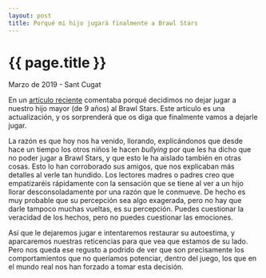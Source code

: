 ```yaml
---
layout: post
title: Porqué mi hijo jugará finalmente a Brawl Stars
---
```


# {{ page.title }}

<time class="fecha">Marzo de 2019 - Sant Cugat</time>

En un [artículo reciente](/2019/02/06/brawl-stars.html) comentaba porqué
decidimos no dejar jugar a nuestro hijo mayor (de 9 años) al Brawl Stars. Este
artículo es una actualización, y os sorprenderá que os diga que finalmente vamos
a dejarle jugar. 

La razón es que hoy nos ha venido, llorando, explicándonos que desde hace un
tiempo los otros niños le hacen *bullying* por que les ha dicho que no poder
jugar a Brawl Stars, y que esto le ha aislado también en otras cosas. Esto lo
han corroborado sus amigos, que nos explicaban más detalles al verle tan
hundido. Los lectores madres o padres creo que empatizaréis rápidamente con la
sensación que se tiene al ver a un hijo llorar desconsoladamente por una razón
que le conmueve. De hecho es muy probable que su percepción sea algo exagerada,
pero no hay que darle tampoco muchas vueltas, es su percepción. Puedes
cuestionar la veracidad de los hechos, pero no puedes cuestionar las emociones.

Así que le dejaremos jugar e intentaremos restaurar su autoestima, y aparcaremos
nuestras reticencias para que vea que estamos de su lado. Pero nos queda ese
regusto a podrido de ver que son precisamente los comportamientos que no queríamos
potenciar, dentro del juego, los que en el mundo real nos han forzado a
tomar esta decisión.

